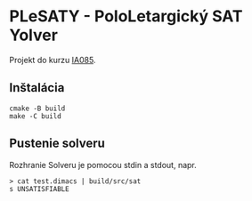 # PLeSATY - PoloLetargický SAT Yolver

Projekt do kurzu [IA085](https://is.muni.cz/auth/predmet/fi/jaro2024/IA085).

## Inštalácia

```
cmake -B build
make -C build
```

## Pustenie solveru

Rozhranie Solveru je pomocou stdin a stdout, napr.

```
> cat test.dimacs | build/src/sat
s UNSATISFIABLE
```
